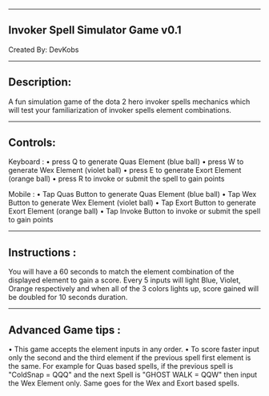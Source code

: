 
-------------------------------------
Invoker Spell Simulator Game v0.1
-------------------------------------
Created By: DevKobs

-------------------------------------
Description:
-------------------------------------
A fun simulation game of the dota 2 hero invoker spells
mechanics which will test your familiarization of 
invoker spells element combinations.

------------------------------------
Controls:
------------------------------------

Keyboard :
• press Q to generate Quas Element (blue ball)
• press W to generate Wex Element (violet ball)
• press E to generate Exort Element (orange ball)
• press R to invoke or submit the spell to gain points

Mobile : 
• Tap Quas Button to generate Quas Element (blue ball)
• Tap Wex Button to generate Wex Element (violet ball)
• Tap Exort Button to generate Exort Element (orange ball)
• Tap Invoke Button to invoke or submit the spell to gain points

------------------------------------
Instructions :
------------------------------------
You will have a 60 seconds to match the element combination  of the displayed element to gain a score.
Every 5 inputs will light Blue, Violet, Orange respectively and when all of the 3 colors lights up,
score gained will be doubled for 10 seconds duration.

------------------------------------
Advanced Game tips :
------------------------------------
• This game accepts the element inputs in any order.
• To score faster input only the second and the third element if the previous spell first element is the same. 
  For example for Quas based spells, if the previous spell is "ColdSnap = QQQ" and the next Spell is "GHOST WALK = QQW" 
  then input the Wex Element only. Same goes for the Wex and Exort based spells.







